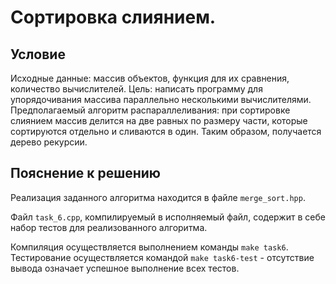 # Сортировка слиянием.

## Условие
Исходные данные: массив объектов, функция для их сравнения, количество вычислителей.
Цель: написать программу для упорядочивания массива параллельно несколькими вычислителями. 
Предполагаемый алгоритм распараллеливания: при сортировке слиянием массив делится на две равных по размеру части, которые сортируются отдельно и сливаются в один. Таким образом, получается дерево рекурсии.

## Пояснение к решению
Реализация заданного алгоритма находится в файле `merge_sort.hpp`.

Файл `task_6.cpp`, компилируемый в исполняемый файл, содержит в себе набор тестов для реализованного алгоритма.

Компиляция осуществляется выполнением команды `make task6`. Тестирование осуществляется командой `make task6-test` - отсутствие вывода означает успешное выполнение всех тестов.
